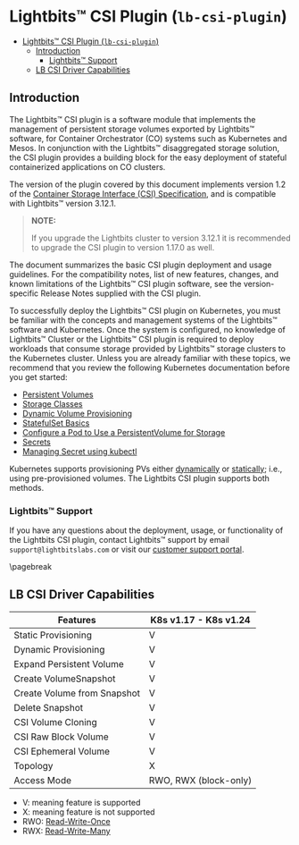 <div style="page-break-after: always;"></div>

# Lightbits™ CSI Plugin (`lb-csi-plugin`)

- [Lightbits™ CSI Plugin (`lb-csi-plugin`)](#lightbits-csi-plugin-lb-csi-plugin)
  - [Introduction](#introduction)
    - [Lightbits™ Support](#lightbits-support)
  - [LB CSI Driver Capabilities](#lb-csi-driver-capabilities)

<div style="page-break-after: always;"></div>

## Introduction

The Lightbits™ CSI plugin is a software module that implements the management of persistent storage volumes exported by Lightbits™ software, for Container Orchestrator (CO) systems such as Kubernetes and Mesos. In conjunction with the Lightbits™ disaggregated storage solution, the CSI plugin provides a building block for the easy deployment of stateful containerized applications on CO clusters.

The version of the plugin covered by this document implements version 1.2 of the [Container Storage Interface (CSI) Specification](https://github.com/container-storage-interface/spec/blob/v1.2.0/spec.md), and is compatible with Lightbits™ version 3.12.1.

> **NOTE:**
>
> If you upgrade the Lightbits cluster to version 3.12.1 it is recommended to upgrade the CSI plugin to version 1.17.0 as well.

The document summarizes the basic CSI plugin deployment and usage guidelines. For the compatibility notes, list of new features, changes, and known limitations of the Lightbits™ CSI plugin software, see the version-specific Release Notes supplied with the CSI plugin.

To successfully deploy the Lightbits™ CSI plugin on Kubernetes, you must be familiar with the concepts and management systems of the Lightbits™ software and Kubernetes. Once the system is configured, no knowledge of Lightbits™ Cluster or the Lightbits™ CSI plugin is required to deploy workloads that consume storage provided by Lightbits™ storage clusters to the Kubernetes cluster.
Unless you are already familiar with these topics, we recommend that you review the following Kubernetes documentation before you get started:

- [Persistent Volumes](https://kubernetes.io/docs/concepts/storage/persistent-volumes/)
- [Storage Classes](https://kubernetes.io/docs/concepts/storage/storage-classes)
- [Dynamic Volume Provisioning](https://kubernetes.io/docs/concepts/storage/dynamic-provisioning)
- [StatefulSet Basics](https://kubernetes.io/docs/tutorials/stateful-application/basic-stateful-set)
- [Configure a Pod to Use a PersistentVolume for Storage](https://kubernetes.io/docs/tasks/configure-pod-container/configure-persistent-volume-storage)
- [Secrets](https://kubernetes.io/docs/concepts/configuration/secret)
- [Managing Secret using kubectl](https://kubernetes.io/docs/tasks/configmap-secret/managing-secret-using-kubectl)

Kubernetes supports provisioning PVs either [dynamically]() or [statically](); i.e., using pre-provisioned volumes. The Lightbits CSI plugin supports both methods.

###	Lightbits™ Support

If you have any questions about the deployment, usage, or functionality of the Lightbits CSI plugin, contact Lightbits™ support by email `support@lightbitslabs.com` or visit our [customer support portal](https://lightbitslabs.atlassian.net/servicedesk/customer/portals).

<div style="page-break-after: always;"></div>
\pagebreak

## LB CSI Driver Capabilities

| Features                    | K8s v1.17 - K8s v1.24 |
|-----------------------------|-----------------------|
| Static Provisioning         |          V            |
| Dynamic Provisioning        |          V            |
| Expand Persistent Volume    |          V            |
| Create VolumeSnapshot       |          V            |
| Create Volume from Snapshot |          V            |
| Delete Snapshot             |          V            |
| CSI Volume Cloning          |          V            |
| CSI Raw Block Volume        |          V            |
| CSI Ephemeral Volume        |          V            |
| Topology                    |          X            |
| Access Mode                 | RWO, RWX (block-only) |


- V: meaning feature is supported
- X: meaning feature is not supported
- RWO: [Read-Write-Once](https://kubernetes.io/docs/concepts/storage/persistent-volumes/#access-modes)
- RWX: [Read-Write-Many](https://kubernetes.io/docs/concepts/storage/persistent-volumes/#access-modes)
